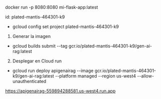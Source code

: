 docker run -p 8080:8080 mi-flask-app:latest

id: plated-mantis-464301-k9
- gcloud config set project plated-mantis-464301-k9
1) Generar la imagen
- gcloud builds submit --tag gcr.io/plated-mantis-464301-k9/gen-ai-rag:latest
2) Desplegar en Cloud run
- gcloud run deploy apigenairag --image gcr.io/plated-mantis-464301-k9/gen-ai-rag:latest --platform managed --region us-west4 --allow-unauthenticated

https://apigenairag-559894288581.us-west4.run.app